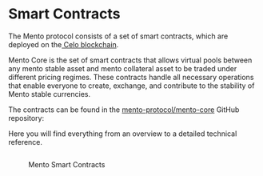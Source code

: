 # Smart Contracts

The Mento protocol consists of a set of smart contracts, which are deployed on the[ Celo blockchain](https://celo.org/).

Mento Core is the set of smart contracts that allows virtual pools between any mento stable asset and mento collateral asset to be traded under different pricing regimes. These contracts handle all necessary operations that enable everyone to create, exchange, and contribute to the stability of Mento stable currencies.

The contracts can be found in the [mento-protocol/mento-core](https://github.com/mento-protocol/mento-core) GitHub repository:

Here you will find everything from an overview to a detailed technical reference.&#x20;

<figure><img src="../../.gitbook/assets/Screenshot 2023-12-12 at 14.37.20.png" alt=""><figcaption><p>Mento Smart Contracts</p></figcaption></figure>

